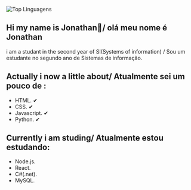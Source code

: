  ![Top Linguagens](https://github-readme-stats.vercel.app/api/top-langs/?username=jon7346&repo=jon7346&layout=compact)
 
## Hi my name is Jonathan👋/ olá meu nome é Jonathan
i am a studant in the second year of SI(Systems of information) / Sou um estudante no segundo ano de Sistemas de informação.

## Actually i now a little about/ Atualmente sei um pouco de : 
- HTML. ✔
- CSS. ✔
- Javascript. ✔
- Python. ✔
## Currently i am studing/ Atualmente estou estudando: 

- Node.js. 
- React. 
- C#(.net).
- MySQL. 




<!--
**jon7346/jon7346** is a ✨ _special_ ✨ repository because its `README.md` (this file) appears on your GitHub profile.

Here are some ideas to get you started:

- 🔭 I’m currently working on ...
- 🌱 I’m currently learning ...
- 👯 I’m looking to collaborate on ...
- 🤔 I’m looking for help with ...
- 💬 Ask me about ...
- 📫 How to reach me: ...
- 😄 Pronouns: ...
- ⚡ Fun fact: ...
-->
